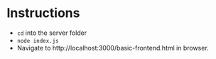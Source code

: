 # Instructions

- `cd` into the server folder
- `node index.js`
- Navigate to http://localhost:3000/basic-frontend.html in browser.
